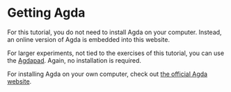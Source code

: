 # Getting Agda

For this tutorial, you do not need to install Agda on your computer. Instead,
an online version of Agda is embedded into this website.

For larger experiments, not tied to the exercises of this tutorial,
you can use the [Agdapad](https://agdapad.quasicoherent.io/). Again, no
installation is required.

For installing Agda on your own computer, check out
[the official Agda website](https://wiki.portal.chalmers.se/agda/pmwiki.php).

<!--
```
module Padova2025.Welcome.GettingAgda where
```
-->
